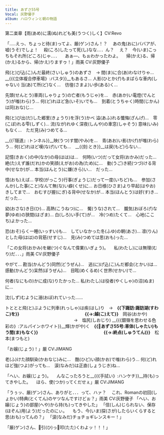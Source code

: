 ```yaml
---
title: あずさ55号
Vocal: 灰野優子
album: ハロウィンと朝の物語
---
```


第二楽章【雨(あめ)に濡(ぬ)れども美(うつく)しく】CV:Revo


「.....えっ、ちょっと待(ま)ってよ、厳(ゲン)さん！？
　あの鬼(おに)ババアが、嘘(うそ)でしょ！
　殺(ころ)したって死(し)なな．．．ん？
　え？　今(いま)こっちもそれ所(どころ)じゃ．．．
　あぁ—、もぉわかったわよ。
　帰(かえ)る、帰(かえ)るから、帰(かえ)りますゥ！」雨美 CV:灰野優子

飛(と)び込(こ)んだ最終(さいしゅう)のあずさ　→
間(ま)に合(あ)わなけりゃ…　__{{《立体複合停車場》:バスタ}}__もあるさ…
人影(ひとかげ)もまばらな車内(しゃない)
当(あ)て所(ど)なく…　彷徨(さまよ)い歩(ある)く…

先頭(せんとう)車両(しゃりょう)の亡者(もうじゃ)を…　赤(あか)い電燈(でんとう)が嗤(わら)う…
何(ど)れほど急(いそ)いでも…　到着(とうちゃく)時間(じかん)は同(おな)じ…

飛(と)び出(だ)した郷里(きょうり)を浮(う)かべ
溢(あふ)れる懺悔(ざんげ)…　零(こぼ)れる雫(しずく)…
流(なが)れゆく深夜(しんや)の車窓(しゃそう)
意味(いみ)もなく…　ただ見(み)つめてる…

__{{『隧道』:トンネル}}__映(うつ)す闇(やみ)を…　青(あお)い影(かげ)が嗤(わら)う…
何(ど)れほど嘆(なげ)いても…　__{{刻:とき}}__は戻(もど)らない…


記憶(きおく)の中(なか)の母(はは)は…　何時(いつ)だって女将(おかみ)だった…
絶(た)えず誰(だれ)かの笑顔(えがお)の為(ため)に…　動(うご)き続(つづ)ける背中(せなか)が…
本当(ほんとう)に嫌(きら)い…　だった…

憶(おも)えば…
学校(がっこう)行事(ぎょうじ)だって一度(いちど)も…　参加(さんか)した事(こと)なんて無(な)い癖(くせ)に…
お日様(ひさま)より早起(はやお)きしてまで…　おむすび握(にぎ)る背中(せなか)が…
本当(ほんとう)は好(す)き…　だった…

幼(おさな)き日(ひ)…
高熱(こうねつ)に…　魘(うな)されて…　朧気(おぼろげ)な夢(ゆめ)の狭間(はざま)…
白(しろ)い手(て)が…　冷(つめ)たくて…　心地(ここち)よかった…

恐(おそ)らく一睡(いっすい)も…　していなかった冬(ふゆ)の朝(あさ)…
凛(りん)とした母(はは)の背筋(せすじ)…　見(み)つめては思(おも)った…

「この女将(おかみ)を継(つ)ぐなんて偉業(いぎょう)。
　私(わたし)には無理(むり)だ．．．」雨美 CV:灰野優子

やがて…
勘当(かんどう)同然(どうぜん)…　逃(に)げ込(こ)んだ都会(とかい)は…
感動(かんどう)呆然(ぼうぜん)…　目眩(めくるめ)く世界(せかい)で…

何者(なにもの)かに成(な)りたかった…
私(わたし)は役者(やくしゃ)の沼(ぬま)に…

沈(しず)むように溺(おぼ)れていった……


トととと飛(と)ぶように列車(れっしゃ)は疾(はし)り　→　__{{下諏訪:諏訪湖(すわこ)を}}__
　　　　　　　　　　　　　　　__{{→:越(こ)えて}}__　岡谷(おかや)
　　　　　　　　　　　　　　　　→　塩尻(しおじり)
__{{《銀嶺を思わせる色彩の》:アルパインホワイト}}__輝(かがや)く　__{{🚃あずさ55号:車体(しゃたい)もう間(ま)もなく}}__
　　　　　　　　　　　　　　　__{{→:終点(しゅうてん)}}__　松本(まつもと)

「お嬢(じょう)！」厳 CV:JIMANG

老(ふ)けた顔馴染(かおなじ)みに…　酷(ひど)い顔(かお)で嗤(わら)う…
何(ど)れほど強(つよ)がっても…　涙(なみだ)は正直(しょうじき)ね…

「へい、お嬢(じょう)。
　んなこったろうと__{{《手拭い》:ハンケチ}}__持(も)ってきやした。
　ほら、使(つか)ってくだせぇ」厳 CV:JIMANG

「うぅッ、厳(ゲン)さん、ありがと．．．って、ハァ？
　これ、Romanの初回(しょかい)特典(とくてん)のヤツなんですけどぉ？」雨美 CV:灰野優子
「へい、お嬢(じょう)の部屋(へや)から持(も)ってきやした」
「信(しん)じられない、保存(ほぞん)用(よう)だったのにぃ。
　もう、今(いま)探(さが)したらいくらすると思(おも)ってんの？」
「涙(なみだ)チョチョギレンスキー！」

「厳(ゲン)さん、👴引(ひ)っ🤛叩(たた)くわよッ！！！」